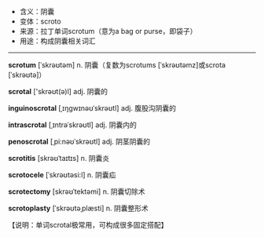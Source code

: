 - <span class="definition">含义：阴囊</span>
- <span class="definition">变体：scroto</span>
- <span class="definition">来源：拉丁单词scrotum（意为a bag or purse，即袋子）</span>
- <span class="definition">用途：构成阴囊相关词汇</span>


---


<span class="vocabulary">**scrotum**</span> [ˈskrəʊtəm] n. 阴囊（复数为scrotums [ˈskrəʊtəmz]或scrota [ˈskrəʊtə]）

<span class="vocabulary">**scrotal**</span> ['skrəʊt(ə)l] adj. 阴囊的

<span class="vocabulary">**inguinoscrotal**</span> [ˌɪŋgwɪnəʊˈskrəʊtl] adj. 腹股沟阴囊的

<span class="vocabulary">**intrascrotal**</span> [ˌɪntrəˈskrəʊtl] adj. 阴囊内的

<span class="vocabulary">**penoscrotal**</span> [ˌpi:nəʊˈskrəʊtl] adj. 阴茎阴囊的

<span class="vocabulary">**scrotitis**</span> [skrəʊˈtaɪtɪs] n. 阴囊炎

<span class="vocabulary">**scrotocele**</span> [ˈskrəʊtəsi:l] n. 阴囊疝

<span class="vocabulary">**scrotectomy**</span> [skrəʊˈtektəmi] n. 阴囊切除术

<span class="vocabulary">**scrotoplasty**</span> [ˈskrəʊtəˌplæsti] n. 阴囊整形术

【说明：单词scrotal极常用，可构成很多固定搭配】
